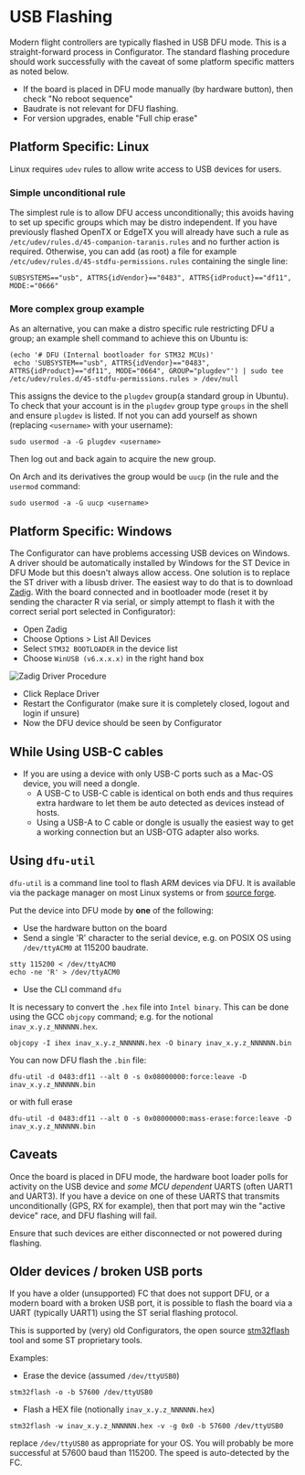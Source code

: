 # USB Flashing

Modern flight controllers are typically flashed in USB DFU mode. This is a straight-forward process in Configurator. The standard flashing procedure should work successfully with the caveat of some platform specific matters as noted below.

* If the board is placed in DFU mode manually (by hardware button), then check "No reboot sequence"
* Baudrate is not relevant for DFU flashing.
* For version upgrades, enable "Full chip erase"


## Platform Specific: Linux

Linux requires `udev` rules to allow write access to USB devices for users.


### Simple unconditional rule

The simplest rule is to allow DFU access unconditionally; this avoids having to set up specific groups which may be distro independent. If you have previously flashed OpenTX or EdgeTX you will already have such a rule as `/etc/udev/rules.d/45-companion-taranis.rules` and no further action is required. Otherwise, you can add (as root) a file for example `/etc/udev/rules.d/45-stdfu-permissions.rules` containing the single line:

```
SUBSYSTEMS=="usb", ATTRS{idVendor}=="0483", ATTRS{idProduct}=="df11", MODE:="0666"
```

### More complex group example

As an alternative, you can make a distro specific rule restricting DFU a group; an example shell command to achieve this on Ubuntu is:

```
(echo '# DFU (Internal bootloader for STM32 MCUs)'
 echo 'SUBSYSTEM=="usb", ATTRS{idVendor}=="0483", ATTRS{idProduct}=="df11", MODE="0664", GROUP="plugdev"') | sudo tee /etc/udev/rules.d/45-stdfu-permissions.rules > /dev/null
```

This assigns the device to the `plugdev` group(a standard group in Ubuntu). To check that your account is in the `plugdev` group type `groups` in the shell and ensure `plugdev` is listed. If not you can add yourself as shown (replacing `<username>` with your username):
```
sudo usermod -a -G plugdev <username>
```
Then log out and back again to acquire the new group.

On Arch and its derivatives the group would be `uucp` (in the rule and the `usermod` command:
```
sudo usermod -a -G uucp <username>
```

## Platform Specific: Windows

The Configurator can have problems accessing USB devices on Windows. A driver should be automatically installed by Windows for the ST Device in DFU Mode but this doesn't always allow access. One solution is to replace the ST driver with a libusb driver. The easiest way to do that is to download [Zadig](http://zadig.akeo.ie/).
With the board connected and in bootloader mode (reset it by sending the character R via serial, or simply attempt to flash it with the correct serial port selected in Configurator):

* Open Zadig
* Choose Options > List All Devices
* Select `STM32 BOOTLOADER` in the device list
* Choose `WinUSB (v6.x.x.x)` in the right hand box
   
![Zadig Driver Procedure](assets/images/zadig-dfu.png)

* Click Replace Driver
* Restart the Configurator (make sure it is completely closed, logout and login if unsure)
* Now the DFU device should be seen by Configurator

## While Using USB-C cables

* If you are using a device with only USB-C ports such as a Mac-OS device, you will need a dongle.
  * A USB-C to USB-C cable is identical on both ends and thus requires extra hardware to let them be auto detected as devices instead of hosts.
  * Using a USB-A to C cable or dongle is usually the easiest way to get a working connection but an USB-OTG adapter also works.
    
## Using `dfu-util`

`dfu-util` is a command line tool to flash ARM devices via DFU. It is available via the package manager on most Linux systems or from [source forge](http://sourceforge.net/p/dfu-util).

Put the device into DFU mode by **one** of the following:

* Use the hardware button on the board
* Send a single 'R' character to the serial device, e.g. on POSIX OS using `/dev/ttyACM0` at 115200 baudrate.

```
stty 115200 < /dev/ttyACM0
echo -ne 'R' > /dev/ttyACM0
```
* Use the CLI command `dfu`

It is necessary to convert the `.hex` file into `Intel binary`. This can be done using the GCC `objcopy` command; e.g. for the notional `inav_x.y.z_NNNNNN.hex`.

```
objcopy -I ihex inav_x.y.z_NNNNNN.hex -O binary inav_x.y.z_NNNNNN.bin
```

You can now DFU flash the `.bin` file:

```
dfu-util -d 0483:df11 --alt 0 -s 0x08000000:force:leave -D inav_x.y.z_NNNNNN.bin
```
or with full erase

```
dfu-util -d 0483:df11 --alt 0 -s 0x08000000:mass-erase:force:leave -D inav_x.y.z_NNNNNN.bin
```

## Caveats

Once the board is placed in DFU mode, the hardware boot loader polls for activity on the USB device and *some MCU dependent* UARTS (often UART1 and UART3). If you have a device on one of these UARTS that transmits unconditionally (GPS, RX for example), then that port may win the "active device" race, and DFU flashing will fail.

Ensure that such devices are either disconnected or not powered during flashing.

## Older devices / broken USB ports

If you have a older (unsupported) FC that does not support DFU, or a modern board with a broken USB port, it is possible to flash the board via a UART (typically UART1) using the ST serial flashing protocol.


This is supported by (very) old Configurators, the open source [stm32flash](https://sourceforge.net/projects/stm32flash/) tool and some ST proprietary tools.

Examples:

* Erase the device (assumed `/dev/ttyUSB0`)

```
stm32flash -o -b 57600 /dev/ttyUSB0
```
* Flash a HEX file (notionally `inav_x.y.z_NNNNNN.hex`)

```
stm32flash -w inav_x.y.z_NNNNNN.hex -v -g 0x0 -b 57600 /dev/ttyUSB0
```

replace `/dev/ttyUSB0` as appropriate for your OS. You will probably be more successful at 57600 baud than 115200. The speed is auto-detected by the FC.
